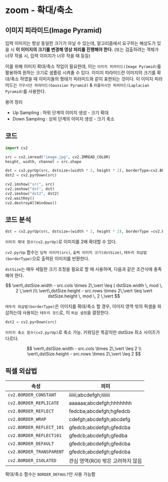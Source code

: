 # zoom - 확대/축소

## 이미지 피라미드(Image Pyramid)

입력 이미지는 항상 동일한 크기가 아닐 수 있는데, 알고리즘에서 요구하는 해상도가 있을 시 **이 이미지의 크기를 변경해 영상 처리를 진행해야 한다.** (또는 검출하려는 객체가 너무 작을 시, 입력 이미지가 너무 작을 때 등등)

이를 위해 이미지 확대/축소 작업이 필요한데, 이는 `이미지 피라미드(Image Pyramid)`를 활용하여 원하는 크기로 샘플링 시켜줄 수 있다. 이미지 피라미드란 이미지의 크기를 확대/축소 하였을 때 이미지들의 형태가 피라미드와 같이 표현되는 것이다. 이 이미지 피라미드는 `가우시안 피라미드(Gaussian Pyramid)` & `라플라시안 피라미드(Laplacian Pyramid)`를 사용한다.

용어 정리
- Up Sampling : 하위 단계의 이미지 생성 - 크기 확대
- Down Sampling : 상위 단계의 이미지 생성 - 크기 축소
  
## 코드

```python
import cv2

src = cv2.imread("image.jpg", cv2.IMREAD_COLOR)
height, width, channel = src.shape

dst = cv2.pyrUp(src, dstsize=(width * 2, height * 2), borderType=cv2.BORDER_DEFAULT)
dst2 = cv2.pyrDown(src)

cv2.imshow("src", src)
cv2.imshow("dst", dst)
cv2.imshow("dst2", dst2)
cv2.waitKey()
cv2.destroyAllWindows()
```

## 코드 분석

```python
dst = cv2.pyrUp(src, dstsize=(width * 2, height * 2), borderType =cv2.BORDER_DEFAULT)
```

`이미지 확대 함수(cv2.pyrUp)`로 이미지를 2배 확대할 수 있다.

`cv2.pyrUp` 함수는 `입력 이미지(src)`, `출력 이미지 크기(dstSize)`, `테두리 외삽법(borderType)`으로 출력된 이미지를 반환한다.

`dstSize`는 매우 세밀한 크기 조정을 필요로 할 때 사용하며, 다음과 같은 조건식에 충족해야 한다.

$$
\vert\,dstSize.width - src.cols \times 2\,\vert \leq ( dstSize.width \, mod \, 2 \,\vert  )\\
\vert\,dstSize.height - src.rows \times 2\,\vert \leq \vert dstSize.height \, mod \, 2 \,\vert
$$

`테두리 외삽법(borderType)`은 이미지를 확대/축소 할 경우, 이미지 영역 밖의 픽셀을 외삽하는데 사용되는 `테두리 모드`로, 이 `외삽 설정`을 결정한다.

```python
dst2 = cv2.pyrDown(src)
```

`이미지 축소 함수(cv2.pyrUp)`로 축소 가능. 키워딩은 똑같지만 dstSize 최소 사이즈가 다르다.

$$
\vert\,dstSize.width - src.cols \times 2\,\vert \leq 2 \\
\vert\,dstSize.height - src.rows \times 2\,\vert \leq 2
$$

## 픽셀 외삽법

|속성|의미|
|---|----|
|`cv2.BORDER_CONSTANT`| iiiiii;abcdefgh;iiiiiii |
|`cv2.BORDER_REPLICATE`| aaaaaa;abcdefgh;hhhhhhh |
|`cv2.BORDER_REFLECT`| fedcba;abcdefgh;hgfedcb |
|`cv2.BORDER_WRAP`| cdefgh;abcdefgh;abcdefg |
|`cv2.BORDER_REFLECT_101`| gfedcb;abcdefgh;gfedcba |
|`cv2.BORDER_REFLECT101`| gfedcb;abcdefgh;gfedba |
|`cv2.BORDER_DEFAULT`| gfedcb;abcdefgh;gfedcba |
|`cv2.BORDER_TRANSPARENT`| gfedcb;abcdefgh;gfedcba |
|`cv2.BORDER_ISOLATED`| 관심 영역(ROI) 밖은 고려하지 않음 |

확대/축소 함수는 `BORDER_DEFAULT`만 사용 가능함